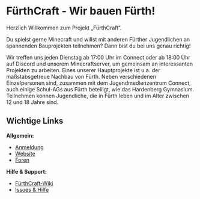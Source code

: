# FürthCraft - Wir bauen Fürth!
Herzlich Willkommen zum Projekt „FürthCraft“.

Du spielst gerne Minecraft und willst mit anderen Fürther Jugendlichen an spannenden Bauprojekten teilnehmen?
Dann bist du bei uns genau richtig!

Wir treffen uns jeden Dienstag ab 17:00 Uhr im Connect oder ab 18:00 Uhr auf Discord und unserem Minecraftserver, um gemeinsam an interessanten Projekten zu arbeiten.  Eines unserer Hauptprojekte ist  u.a. der maßstabsgetreue Nachbau von Fürth.  Neben verschiedenen Einzelpersonen sind, zusammen mit dem Jugendmedienzentrum Connect, auch einige Schul-AGs  aus Fürth beteiligt, wie das Hardenberg Gymnasium. Teilnehmen können Jugendliche, die in Fürth leben und im Alter zwischen 12 und 18 Jahre sind.

## Wichtige Links

**Allgemein:**
- [Anmeldung](https://connectlive.de/Archive/5296)
- [Website](https://fuerthcraft.de)
- [Foren](https://fuerthcraft.github.io/discussions)

**Hilfe & Support:**
- [FürthCraft-Wiki](https://fuerthcraft.github.io/wiki)
- [Issues & Hilfe](https://fuerthcraft.github.io/help)
